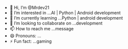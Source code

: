 - 👋 Hi, I’m @Mrdev21
- 👀 I’m interested in ...AI | Python | Android development 
- 🌱 I’m currently learning ...Python | android development 
- 💞️ I’m looking to collaborate on ...development
- 📫 How to reach me ...message
- 😄 Pronouns: ...
- ⚡ Fun fact: ...gaming

<!---
Mrdev21/Mrdev21 is a ✨ special ✨ repository because its `README.md` (this file) appears on your GitHub profile.
You can click the Preview link to take a look at your changes.
--->
